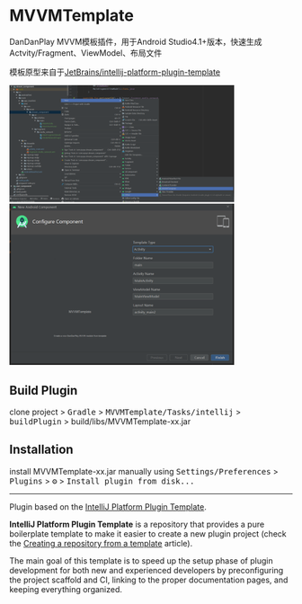 # MVVMTemplate

DanDanPlay MVVM模板插件，用于Android Studio4.1+版本，快速生成Actvity/Fragment、ViewModel、布局文件

模板原型来自于[JetBrains/intellij-platform-plugin-template](https://github.com/JetBrains/intellij-platform-plugin-template)

<div>
	<img src="https://github.com/xyoye/MVVMTemplate/blob/master/ScreenShot/template_location.png" width="400px">
	<img src="https://github.com/xyoye/MVVMTemplate/blob/master/ScreenShot/template_detail.png" width="400px">
</div>

## Build Plugin
clone project > <kbd>Gradle</kbd> > <kbd>MVVMTemplate/Tasks/intellij</kbd> > <kbd>buildPlugin</kbd> > build/libs/MVVMTemplate-xx.jar

## Installation

  install MVVMTemplate-xx.jar manually using
  <kbd>Settings/Preferences</kbd> > <kbd>Plugins</kbd> > <kbd>⚙️</kbd> > <kbd>Install plugin from disk...</kbd>


---
Plugin based on the [IntelliJ Platform Plugin Template][template].

<!-- Plugin description -->
**IntelliJ Platform Plugin Template** is a repository that provides a pure boilerplate template to make it easier to create a new plugin project (check the [Creating a repository from a template][gh:template] article).

The main goal of this template is to speed up the setup phase of plugin development for both new and experienced developers by preconfiguring the project scaffold and CI, linking to the proper documentation pages, and keeping everything organized.

[gh:template]: https://help.github.com/en/enterprise/2.20/user/github/creating-cloning-and-archiving-repositories/creating-a-repository-from-a-template
<!-- Plugin description end -->

[template]: https://github.com/JetBrains/intellij-platform-plugin-template
